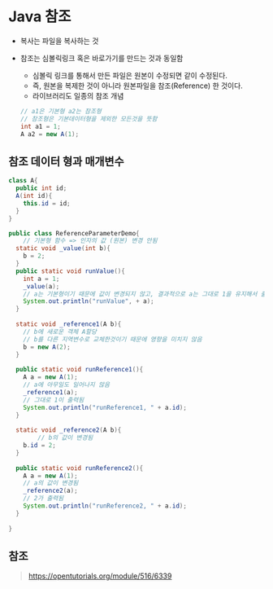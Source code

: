 # Java 참조

- 복사는 파일을 복사하는 것

- 참조는 심볼릭링크 혹은 바로가기를 만드는 것과 동일함

  - 심볼릭 링크를 통해서 만든 파일은 원본이 수정되면 같이 수정된다.
  - 즉, 원본을 복제한 것이 아니라 원본파일을 참조(Reference) 한 것이다.
  - 라이브러리도 일종의 참조 개념

  ```java
  // a1은 기본형 a2는 참조형
  // 참조형은 기본데이터형을 제외한 모든것을 뜻함
  int a1 = 1;
  A a2 = new A(1);
  ```



## 참조 데이터 형과 매개변수

```java
class A{
  public int id;
  A(int id){
    this.id = id;
  }
}

public class ReferenceParameterDemo{
	// 기본형 함수 => 인자의 값 (원본) 변경 안됨
  static void _value(int b){
    b = 2;
  }
  public static void runValue(){
    int a = 1;
    _value(a);
    // a는 기본형이기 때문에 값이 변경되지 않고, 결과적으로 a는 그대로 1을 유지해서 출력됨
    System.out.println("runValue", + a);
  }
  
  static void _reference1(A b){
    // b에 새로운 객체 A할당
    // b를 다른 지역변수로 교체한것이기 때문에 영향을 미치지 않음
    b = new A(2);
  }
  
  public static void runReference1(){
    A a = new A(1);
    // a에 아무일도 일어나지 않음
    _reference1(a);
    // 그대로 1이 출력됨
    System.out.println("runReference1, " + a.id);
  }
  
  static void _reference2(A b){
		// b의 값이 변경됨
    b.id = 2;
  }
  
  public static void runReference2(){
    A a = new A(1);
    // a의 값이 변경됨
    _reference2(a);
    // 2가 출력됨
    System.out.println("runReference2, " + a.id);
  }
  
}
```





## 참조

> https://opentutorials.org/module/516/6339